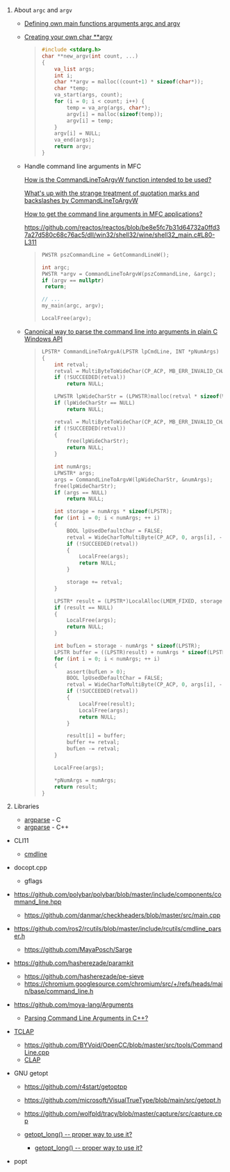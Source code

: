 1. About `argc` and `argv`

   - [Defining own main functions arguments argc and argv](https://stackoverflow.com/questions/1519885/defining-own-main-functions-arguments-argc-and-argv)

   - [Creating your own char **argv](https://www.daniweb.com/programming/software-development/threads/476677/creating-your-own-char-argv)

     > ```c
     > #include <stdarg.h>
     > char **new_argv(int count, ...)
     > {
     >     va_list args;
     >     int i;
     >     char **argv = malloc((count+1) * sizeof(char*));
     >     char *temp;
     >     va_start(args, count);
     >     for (i = 0; i < count; i++) {
     >         temp = va_arg(args, char*);
     >         argv[i] = malloc(sizeof(temp));
     >         argv[i] = temp;
     >     }
     >     argv[i] = NULL;
     >     va_end(args);
     >     return argv;
     > }
     > ```

   - Handle command line arguments in MFC

     [How is the CommandLineToArgvW function intended to be used?](https://devblogs.microsoft.com/oldnewthing/20100916-00/?p=12843)
     
     [What's up with the strange treatment of quotation marks and backslashes by CommandLineToArgvW](https://devblogs.microsoft.com/oldnewthing/20100917-00/?p=12833)
     
     [How to get the command line arguments in MFC applications?](https://stackoverflow.com/questions/5562877/how-to-get-the-command-line-arguments-in-mfc-applications)
     
     https://github.com/reactos/reactos/blob/be8e5fc7b31d64732a0ffd37a27d580c68c76ac5/dll/win32/shell32/wine/shell32_main.c#L80-L311
     
     > ```c++
     > PWSTR pszCommandLine = GetCommandLineW();
     > 
     > int argc;
     > PWSTR *argv = CommandLineToArgvW(pszCommandLine, &argc);
     > if (argv == nullptr)
     >  return;
     > 
     > // ...
     > my_main(argc, argv);
     > 
     > LocalFree(argv);
     > ```

   - [Canonical way to parse the command line into arguments in plain C Windows API](https://stackoverflow.com/questions/291424/canonical-way-to-parse-the-command-line-into-arguments-in-plain-c-windows-api)

     > ```c
     > LPSTR* CommandLineToArgvA(LPSTR lpCmdLine, INT *pNumArgs)
     > {
     >     int retval;
     >     retval = MultiByteToWideChar(CP_ACP, MB_ERR_INVALID_CHARS, lpCmdLine, -1, NULL, 0);
     >     if (!SUCCEEDED(retval))
     >         return NULL;
     > 
     >     LPWSTR lpWideCharStr = (LPWSTR)malloc(retval * sizeof(WCHAR));
     >     if (lpWideCharStr == NULL)
     >         return NULL;
     > 
     >     retval = MultiByteToWideChar(CP_ACP, MB_ERR_INVALID_CHARS, lpCmdLine, -1, lpWideCharStr, retval);
     >     if (!SUCCEEDED(retval))
     >     {
     >         free(lpWideCharStr);
     >         return NULL;
     >     }
     > 
     >     int numArgs;
     >     LPWSTR* args;
     >     args = CommandLineToArgvW(lpWideCharStr, &numArgs);
     >     free(lpWideCharStr);
     >     if (args == NULL)
     >         return NULL;
     > 
     >     int storage = numArgs * sizeof(LPSTR);
     >     for (int i = 0; i < numArgs; ++ i)
     >     {
     >         BOOL lpUsedDefaultChar = FALSE;
     >         retval = WideCharToMultiByte(CP_ACP, 0, args[i], -1, NULL, 0, NULL, &lpUsedDefaultChar);
     >         if (!SUCCEEDED(retval))
     >         {
     >             LocalFree(args);
     >             return NULL;
     >         }
     > 
     >         storage += retval;
     >     }
     > 
     >     LPSTR* result = (LPSTR*)LocalAlloc(LMEM_FIXED, storage);
     >     if (result == NULL)
     >     {
     >         LocalFree(args);
     >         return NULL;
     >     }
     > 
     >     int bufLen = storage - numArgs * sizeof(LPSTR);
     >     LPSTR buffer = ((LPSTR)result) + numArgs * sizeof(LPSTR);
     >     for (int i = 0; i < numArgs; ++ i)
     >     {
     >         assert(bufLen > 0);
     >         BOOL lpUsedDefaultChar = FALSE;
     >         retval = WideCharToMultiByte(CP_ACP, 0, args[i], -1, buffer, bufLen, NULL, &lpUsedDefaultChar);
     >         if (!SUCCEEDED(retval))
     >         {
     >             LocalFree(result);
     >             LocalFree(args);
     >             return NULL;
     >         }
     > 
     >         result[i] = buffer;
     >         buffer += retval;
     >         bufLen -= retval;
     >     }
     > 
     >     LocalFree(args);
     > 
     >     *pNumArgs = numArgs;
     >     return result;
     > }
     > ```

2. Libraries

   - [argparse](https://github.com/cofyc/argparse) - C
   - [argparse](https://github.com/p-ranav/argparse) - C++
- CLI11
   - [cmdline](https://github.com/tanakh/cmdline)
- docopt.cpp
   - gflags
- https://github.com/polybar/polybar/blob/master/include/components/command_line.hpp
   - https://github.com/danmar/checkheaders/blob/master/src/main.cpp
- https://github.com/ros2/rcutils/blob/master/include/rcutils/cmdline_parser.h
   - https://github.com/MayaPosch/Sarge
- https://github.com/hasherezade/paramkit
   
  - https://github.com/hasherezade/pe-sieve
   - https://chromium.googlesource.com/chromium/src/+/refs/heads/main/base/command_line.h
- https://github.com/moya-lang/Arguments
   - [Parsing Command Line Arguments in C++?](https://stackoverflow.com/questions/865668/parsing-command-line-arguments-in-c)
- [TCLAP](http://tclap.sourceforge.net/)
   
  - https://github.com/BYVoid/OpenCC/blob/master/src/tools/CommandLine.cpp
   - [CLAP](https://www.cs.bgu.ac.il/~cgproj/CLAP/)
- GNU getopt
   
  - https://github.com/r4start/getoptpp
   
  - https://github.com/microsoft/VisualTrueType/blob/main/src/getopt.h
   
  - https://github.com/wolfpld/tracy/blob/master/capture/src/capture.cpp
   
  - [getopt_long() -- proper way to use it?](https://stackoverflow.com/questions/7489093/getopt-long-proper-way-to-use-it)
     - [getopt_long() -- proper way to use it?](https://stackoverflow.com/questions/7489093/getopt-long-proper-way-to-use-it)
- popt
   


